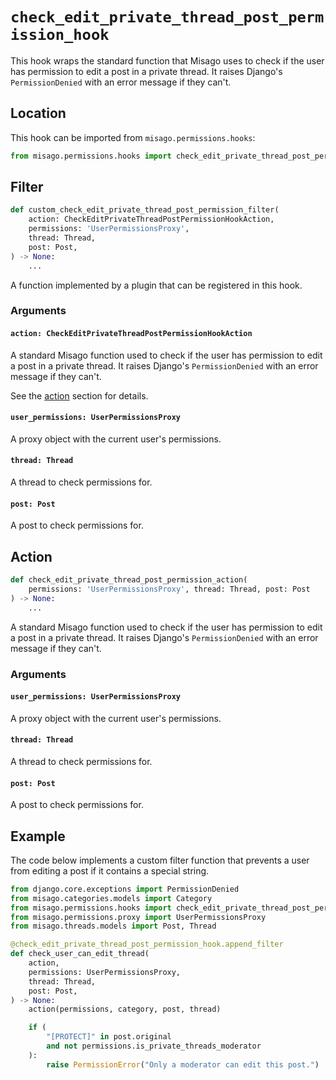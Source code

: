 # `check_edit_private_thread_post_permission_hook`

This hook wraps the standard function that Misago uses to check if the user has permission to edit a post in a private thread. It raises Django's `PermissionDenied` with an error message if they can't.


## Location

This hook can be imported from `misago.permissions.hooks`:

```python
from misago.permissions.hooks import check_edit_private_thread_post_permission_hook
```


## Filter

```python
def custom_check_edit_private_thread_post_permission_filter(
    action: CheckEditPrivateThreadPostPermissionHookAction,
    permissions: 'UserPermissionsProxy',
    thread: Thread,
    post: Post,
) -> None:
    ...
```

A function implemented by a plugin that can be registered in this hook.


### Arguments

#### `action: CheckEditPrivateThreadPostPermissionHookAction`

A standard Misago function used to check if the user has permission to edit a post in a private thread. It raises Django's `PermissionDenied` with an error message if they can't.

See the [action](#action) section for details.


#### `user_permissions: UserPermissionsProxy`

A proxy object with the current user's permissions.


#### `thread: Thread`

A thread to check permissions for.


#### `post: Post`

A post to check permissions for.


## Action

```python
def check_edit_private_thread_post_permission_action(
    permissions: 'UserPermissionsProxy', thread: Thread, post: Post
) -> None:
    ...
```

A standard Misago function used to check if the user has permission to edit a post in a private thread. It raises Django's `PermissionDenied` with an error message if they can't.


### Arguments

#### `user_permissions: UserPermissionsProxy`

A proxy object with the current user's permissions.


#### `thread: Thread`

A thread to check permissions for.


#### `post: Post`

A post to check permissions for.


## Example

The code below implements a custom filter function that prevents a user from editing a post if it contains a special string.

```python
from django.core.exceptions import PermissionDenied
from misago.categories.models import Category
from misago.permissions.hooks import check_edit_private_thread_post_permission_hook
from misago.permissions.proxy import UserPermissionsProxy
from misago.threads.models import Post, Thread

@check_edit_private_thread_post_permission_hook.append_filter
def check_user_can_edit_thread(
    action,
    permissions: UserPermissionsProxy,
    thread: Thread,
    post: Post,
) -> None:
    action(permissions, category, post, thread)

    if (
        "[PROTECT]" in post.original
        and not permissions.is_private_threads_moderator
    ):
        raise PermissionError("Only a moderator can edit this post.")
```
